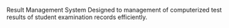 Result Management System Designed to management of computerized test results of student examination records efficiently.
